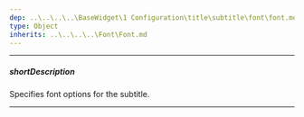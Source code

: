 ```yaml
---
dep: ..\..\..\..\BaseWidget\1 Configuration\title\subtitle\font\font.md
type: Object
inherits: ..\..\..\..\Font\Font.md
---
```

---
##### shortDescription
Specifies font options for the subtitle.

---
